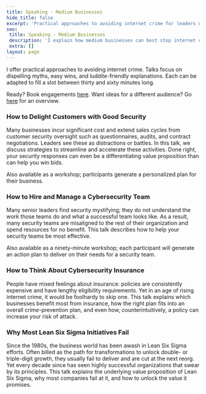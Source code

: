 ```yaml
---
title: Speaking - Medium Businesses
hide_title: false
excerpt: 'Practical approaches to avoiding internet crime for leaders of businesses between 100-500. Talks focus on dispelling myths, easy wins, and luddite-friendly explanations.'
seo:
 title: Speaking - Medium Businesses
 description: 'I explain how medium businesses can best stop internet crime.'
 extra: []
layout: page
---
```

I offer practical approaches to avoiding internet crime. Talks focus on dispelling myths, easy wins, and luddite-friendly explanations. Each can be adapted to fill a slot between thirty and sixty minutes long. 

Ready? Book engagements [here](/book_speaking).
Want ideas for a different audience? Go [here](/speaking) for an overview.

### How to Delight Customers with Good Security

Many businesses incur significant cost and extend sales cycles from customer security oversight such as questionnaires, audits, and contract negotiations. Leaders see these as distractions or battles. In this talk, we discuss strategies to streamline and accelerate these activities. Done right, your security responses can even be a differentiating value proposition than can help you win bids.

Also available as a workshop; participants generate a personalized plan for their business.

### How to Hire and Manage a Cybersecurity Team

Many senior leaders find security mystifying; they do not understand the work those teams do and what a successful team looks like. As a result, many security teams are misaligned to the rest of their organization and spend resources for no benefit. This talk describes how to help your security teams be most effective.

Also available as a ninety-minute workshop; each participant will generate an action plan to deliver on their needs for a security team.

### How to Think About Cybersecurity Insurance

People have mixed feelings about insurance: policies are consistently expensive and have lengthy eligibility requirements. Yet in an age of rising internet crime, it would be foolhardy to skip one. This talk explains which businesses benefit most from insurance, how the right plan fits into an overall crime-prevention plan, and even how, counterintuitively, a policy can increase your risk of attack.

### Why Most Lean Six Sigma Initiatives Fail

Since the 1980s, the business world has been awash in Lean Six Sigma efforts. Often billed as the path for transformations to unlock double- or triple-digit growth, they usually fail to deliver and are cut at the next reorg. Yet every decade since has seen highly successful organizations that swear by its principles. This talk explains the underlying value proposition of Lean Six Sigma, why most companies fail at it, and how to unlock the value it promises.